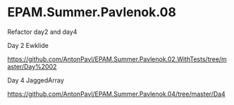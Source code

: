 # EPAM.Summer.Pavlenok.08
Refaсtor day2 and day4

Day 2 Ewklide

https://github.com/AntonPavl/EPAM.Summer.Pavlenok.02.WithTests/tree/master/Day%2002

Day 4 JaggedArray 

https://github.com/AntonPavl/EPAM.Summer.Pavlenok.04/tree/master/Da4

